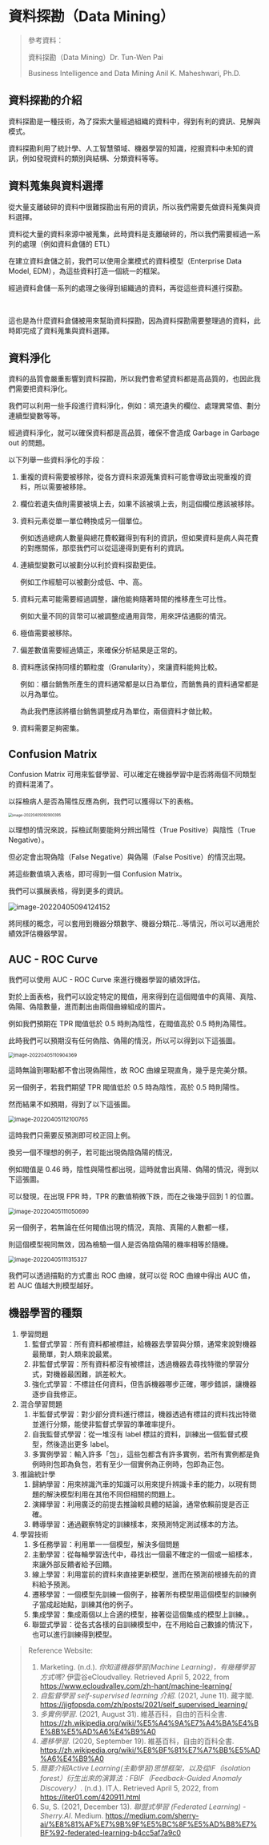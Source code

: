 #  資料探勘（Data Mining）

> 參考資料：
>
> 資料探勘（Data Mining）Dr. Tun-Wen Pai
>
> Business Intelligence and Data Mining Anil K. Maheshwari, Ph.D.



## 資料探勘的介紹

資料探勘是一種技術，為了探索大量經過組織的資料中，得到有利的資訊、見解與模式。

資料探勘利用了統計學、人工智慧領域、機器學習的知識，挖掘資料中未知的資訊，例如發現資料的類別與結構、分類資料等等。



## 資料蒐集與資料選擇

從大量支離破碎的資料中很難探勘出有用的資訊，所以我們需要先做資料蒐集與資料選擇。



資料從大量的資料來源中被蒐集，此時資料是支離破碎的，所以我們需要經過一系列的處理（例如資料倉儲的 ETL）

在建立資料倉儲之前，我們可以使用企業模式的資料模型（Enterprise Data Model, EDM），為這些資料打造一個統一的框架。

經過資料倉儲一系列的處理之後得到組織過的資料，再從這些資料進行探勘。

​	

這也是為什麼資料倉儲被用來幫助資料探勘，因為資料探勘需要整理過的資料，此時即完成了資料蒐集與資料選擇。



## 資料淨化

資料的品質會嚴重影響到資料探勘，所以我們會希望資料都是高品質的，也因此我們需要把資料淨化。



我們可以利用一些手段進行資料淨化，例如：填充遺失的欄位、處理異常值、劃分連續型變數等等。

經過資料淨化，就可以確保資料都是高品質，確保不會造成 Garbage in Garbage out 的問題。



以下列舉一些資料淨化的手段：

1. 重複的資料需要被移除，從各方資料來源蒐集資料可能會導致出現重複的資料，所以需要被移除。

2. 欄位若遺失值則需要被填上去，如果不該被填上去，則這個欄位應該被移除。

3. 資料元素從單一單位轉換成另一個單位。

   例如透過總病人數量與總花費較難得到有利的資訊，但如果資料是病人與花費的對應關係，那麼我們可以從這邊得到更有利的資訊。

4. 連續型變數可以被劃分以利於資料探勘更佳。

   例如工作經驗可以被劃分成低、中、高。

5. 資料元素可能需要經過調整，讓他能夠隨著時間的推移產生可比性。

   例如大量不同的貨幣可以被調整成通用貨幣，用來評估通膨的情況。

6. 極值需要被移除。

7. 偏差數值需要經過矯正，來確保分析結果是正常的。

8. 資料應該保持同樣的顆粒度（Granularity），來讓資料能夠比較。

   例如：櫃台銷售所產生的資料通常都是以日為單位，而銷售員的資料通常都是以月為單位。

   為此我們應該將櫃台銷售調整成月為單位，兩個資料才做比較。

9. 資料需要足夠密集。



## Confusion Matrix

Confusion Matrix 可用來監督學習、可以確定在機器學習中是否將兩個不同類型的資料混淆了。



以採檢病人是否為陽性反應為例，我們可以獲得以下的表格。

<img src="https://i.imgur.com/LO5JN9J.png" alt="image-20220405092900395" style="zoom:50%;" />

以理想的情況來說，採檢試劑要能夠分辨出陽性（True Positive）與陰性（True Negative）。

但必定會出現偽陰（False Negative）與偽陽（False Positive）的情況出現。

將這些數值填入表格，即可得到一個 Confusion Matrix。



我們可以擴展表格，得到更多的資訊。

![image-20220405094124152](https://i.imgur.com/GDcSZOS.png)



將同樣的概念，可以套用到機器分類數字、機器分類花...等情況，所以可以適用於績效評估機器學習。



## AUC - ROC Curve

我們可以使用 AUC - ROC Curve 來進行機器學習的績效評估。

對於上面表格，我們可以設定特定的閥值，用來得到在這個閥值中的真陽、真陰、偽陽、偽陰數量，進而劃出由兩個曲線組成的圖片。



例如我們預期在 TPR 閥值低於 0.5 時則為陰性，在閥值高於 0.5 時則為陽性。

此時我們可以預期沒有任何偽陰、偽陽的情況，所以可以得到以下這張圖。

<img src="https://i.imgur.com/5DN8BlV.png" alt="image-20220405110904369" style="zoom:67%;" />

這時無論到哪點都不會出現偽陽性，故 ROC 曲線呈現直角，幾乎是完美分類。



另一個例子，若我們期望 TPR 閥值低於 0.5 時為陰性，高於 0.5 時則陽性。

然而結果不如預期，得到了以下這張圖。

<img src="https://i.imgur.com/0hBxG52.png" alt="image-20220405112100765" style="zoom:80%;" />

這時我們只需要反預測即可校正回上例。



換另一個不理想的例子，若可能出現偽陰偽陽的情況，

例如閥值是 0.46 時，陰性與陽性都出現，這時就會出真陽、偽陽的情況，得到以下這張圖。

可以發現，在出現 FPR 時，TPR 的數值稍微下跌，而在之後幾乎回到 1 的位置。

<img src="https://i.imgur.com/3ek8Q7z.png" alt="image-20220405111050690" style="zoom:80%;" />



另一個例子，若無論在任何閥值出現的情況，真陰、真陽的人數都一樣，

則這個模型視同無效，因為檢驗一個人是否偽陰偽陽的機率相等於隨機。

<img src="https://i.imgur.com/RfmnVuv.png" alt="image-20220405111315327" style="zoom:80%;" />



我們可以透過描點的方式畫出 ROC 曲線，就可以從 ROC 曲線中得出 AUC 值，若 AUC 值越大則模型越好。



## 機器學習的種類

1. 學習問題
   1. 監督式學習：所有資料都被標註，給機器去學習與分類，通常來說對機器最簡單，對人類來說最累。
   2. 非監督式學習：所有資料都沒有被標註，透過機器去尋找特徵的學習分式，對機器最困難，誤差較大。
   3. 強化式學習：不標註任何資料，但告訴機器哪步正確，哪步錯誤，讓機器逐步自我修正。
2. 混合學習問題
   1. 半監督式學習：對少部分資料進行標註，機器透過有標註的資料找出特徵並進行分類，能使非監督式學習的準確率提升。
   2. 自我監督式學習：從一堆沒有 label 標註的資料，訓練出一個監督式模型，然後造出更多 label。
   3. 多實例學習：輸入許多「包」，這些包都含有許多實例，若所有實例都是負例時則包即為負包，若有至少一個實例為正例時，包即為正包。
3. 推論統計學
   1. 歸納學習：用來辨識汽車的知識可以用來提升辨識卡車的能力，以現有問題的解決模型利用在其他不同但相關的問題上。
   2. 演繹學習：利用廣泛的前提去推論較具體的結論，通常依賴前提是否正確。
   3. 轉導學習：通過觀察特定的訓練樣本，來預測特定測試樣本的方法。
4. 學習技術
   1. 多任務學習：利用單一一個模型，解決多個問題
   2. 主動學習：從每輪學習迭代中，尋找出一個最不確定的一個或一組樣本，來讓外部反饋者給予回饋。
   3. 線上學習：利用當前的資料來直接更新模型，進而在預測前根據先前的資料給予預測。
   4. 遷移學習：一個模型先訓練一個例子，接著所有模型用這個模型的訓練例子當成起始點，訓練其他的例子。
   5. 集成學習：集成兩個以上合適的模型，接著從這個集成的模型上訓練。。
   6. 聯盟式學習：從各式各樣的自訓練模型中，在不用給自己數據的情況下，也可以進行訓練得到模型。



> Reference Website:
>
> 1. Marketing. (n.d.). *你知道機器學習(Machine Learning)，有幾種學習方式嗎?* 伊雲谷eCloudvalley. Retrieved April 5, 2022, from https://www.ecloudvalley.com/zh-hant/machine-learning/
> 2. *自監督學習 self-supervised learning 介紹*. (2021, June 11). 藏字閣. https://jigfopsda.com/zh/posts/2021/self_supervised_learning/
> 3. *多實例學習*. (2021, August 31). 維基百科，自由的百科全書. https://zh.wikipedia.org/wiki/%E5%A4%9A%E7%A4%BA%E4%BE%8B%E5%AD%A6%E4%B9%A0
> 4. *遷移學習*. (2020, September 19). 維基百科，自由的百科全書. https://zh.wikipedia.org/wiki/%E8%BF%81%E7%A7%BB%E5%AD%A6%E4%B9%A0
> 5. *簡要介紹Active Learning(主動學習)思想框架，以及從IF（isolation forest）衍生出來的演算法：FBIF（Feedback-Guided Anomaly Discovery）*. (n.d.). IT人. Retrieved April 5, 2022, from https://iter01.com/420911.html
> 6. Su, S. (2021, December 13). *聯盟式學習 (Federated Learning) - Sherry.AI*. Medium. https://medium.com/sherry-ai/%E8%81%AF%E7%9B%9F%E5%BC%8F%E5%AD%B8%E7%BF%92-federated-learning-b4cc5af7a9c0